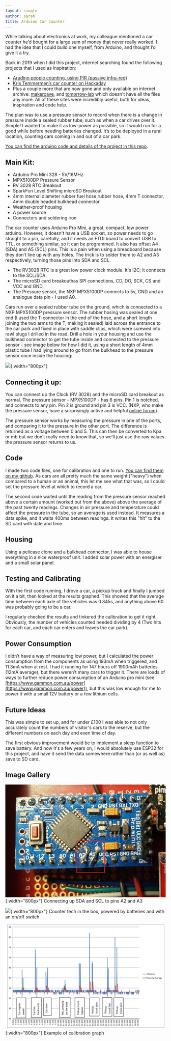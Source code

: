 ```yaml
---
layout: single
author: sarah
title: Arduino Car Counter
---
```


While talking about electronics at work, my colleague mentioned a car counter he’d bought for a large sum of money that never really worked. I had the idea that I could build one myself, from Arduino, and thought I’d give it a try.

Back in 2019 when I did this project, internet searching found the following projects that I used as inspiration:

*   [Arudino people counting, using PIR (passive infra-red)](https://www.dbpharrison.com/projects/interactivefloor/arduinopeoplecounter1/)
*   [Kris Temmermen’s car counter on Hackaday](https://hackaday.io/project/4567-traffic-counter-road-tube)
*   Plus a couple more that are now gone and only available on internet archive: [makercave](https://web.archive.org/web/20141222170015/https://wiki.makercave.org/wiki/Arduino_Vehicle_Traffic_Counter), and [tomorrow-lab](http://www.old.tomorrow-lab.com/lab16) which doesn't have all the files any more. All of these sites were incredibly useful, both for ideas, inspiration and code help.

The plan was to use a pressure sensor to record when there is a change in pressure inside a sealed rubber tube, such as when a car drives over it. Simple! I wanted to make it as low-power as possible, so it would run for a good while before needing batteries changed. It’s to be deployed in a rural location, counting cars coming in and out of a car park.

[You can find the arduino code and details of the project in this repo](https://github.com/SarahDal/ArduinoCC).

## Main Kit:

*   Arduino Pro Mini 328 - 5V/16MHz
*   MPX5100DP Pressure Sensor
*   RV 3028 RTC Breakout
*   SparkFun Level Shifting microSD Breakout
*   4mm internal diameter rubber fuel hose rubber hose, 4mm T connector, 4mm double headed bulkhead connector
*   Weather-proof housing
*   A power source
*   Connectors and soldering iron

The car counter uses Arduino Pro Mini, a great, compact, low power arduino. However, it doesn't have a USB socket, so power needs to go straight to a pin, carefully, and it needs an FTDI board to convert USB to TTL, or something similar, so it can be programmed. It also has offset A4 (SDA) and A5 (SCL) pins. This is a pain when using a breadboard because they don’t line up with any holes. The trick is to solder them to A2 and A3 respectively, turning those pins into SDA and SCL.
*   The RV3028 RTC is a great low power clock module. It's I2C; it connects to the SCL/SDA.
*    The microSD card breakouthas SPI connections, CD, DO, SCK, CS and VCC and GND.
*   The Pressure sensor, the NXP MPX5100DP connects to 5v, GND and an analogue data pin - I used A0.

Cars run over a sealed rubber tube on the ground, which is connected to a NXP MPX5100DP pressure sensor. The rubber hosing was sealed at one end (I used the T-connector in the end of the hose, and a short length joining the two arms to the T, making it sealed) laid across the entrance to the car park and fixed in place with saddle clips, which were screwed into rawl plugs I drilled in the road. Drill a hole in your housing and use the bulkhead connector to get the tube inside and connected to the pressure sensor - see image below for how I did it, using a short length of 4mm plastic tube I had lying around to go from the bulkhead to the pressure sensor once inside the housing:

![](/assets/images/CC_housing.jpg){:width="800px"} 

## Connecting it up:

You can connect up the Clock (RV 3028) and the microSD card breakout as normal. The pressure sensor - MPX5100DP - has 6 pins. Pin 1 is notched, and connects to any pin. Pin 2 is ground and pin 3 is VCC. (NXP, who make the pressure sensor, have a surprisingly active and helpful [online forum](https://community.nxp.com/)).

The pressure sensor works by measuring the pressure in one of the ports, and comparing it to the pressure in the other port. The difference is returned as a voltage between 0 and 5. This can then be converted to Kpa or mb but we don’t really need to know that, so we’ll just use the raw values the pressure sensor returns to us.

## Code

I made two code files, one for calibration and one to run. [You can find them on my github](https://github.com/SarahDal/ArduinoCC). As cars are all pretty much the same weight ("heavy") when compared to a human or an animal, this let me see what that was, so I could set the pressure level at which to record a car.

The second code waited until the reading from the pressure sensor reached above a certain amount (worked out from the above) above the average of the past twenty readings. Changes in air pressure and temperature could affect the pressure in the tube, so an average is used instead. It measures a data spike, and it waits 400ms between readings. It writes this "hit" to the SD card with date and time.

## Housing

Using a pelicase clone and a bulkhead connector, I was able to house everything in a nice waterproof unit. I added solar power with an energiser and a small solar panel.

## Testing and Calibrating

With the first code running, I drove a car, a pickup truck and finally I jumped on it a bit, then looked at the results graphed. This showed that the average time between each axle of the vehicles was 0.345s, and anything above 60 was probably going to be a car.

I regularly checked the results and tinkered the calibration to get it right. Obviously, the number of vehicles counted needed dividing by 4 (Two hits for each car, and each car enters and leaves the car park).

## Power Consumption

I didn’t have a way of measuring low power, but I calculated the power consumption from the components as using 193mA when triggered, and 11.3mA when at rest. I had it running for 147 hours off 1900mAh batteries (12mA average), but there weren’t many cars to trigger it. There are loads of ways to further reduce power consumption of an Arduino pro mini (see [https://www.gammon.com.au/power](https://www.gammon.com.au/power)), but this was low enough for me to power it with a small 12V battery or a few lithium cells.

## Future Ideas

This was simple to set up, and for under £100 I was able to not only accurately count the numbers of visitor's cars to the reserve, but the different numbers on each day and even time of day.

The first obvious improvement would be to implement a sleep function to save battery. And now it's a few years on, I would absolutely use ESP32 for this project, and have it send the data somewhere rather than (or as well as) save to SD card.

## Image Gallery

![](/assets/images/CC_arduino.jpg){:width="800px"} Connecting up SDA and SCL to pins A2 and A3

![](/assets/images/CC_housing.jpg){:width="800px"} Counter tech in the box, powered by batteries and with an on/off switch

![](/assets/images/CC_graph_annotated.JPG){:width="800px"} Example of calibration graph
